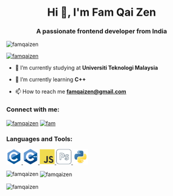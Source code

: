 
<h1 align="center">Hi 👋, I'm Fam Qai Zen</h1>
<h3 align="center">A passionate frontend developer from India</h3>

<p align="left"> <img src="https://komarev.com/ghpvc/?username=famqaizen&label=Profile%20views&color=0e75b6&style=flat" alt="famqaizen" /> </p>

<p align="left"> <a href="https://github.com/ryo-ma/github-profile-trophy"><img src="https://github-profile-trophy.vercel.app/?username=famqaizen" alt="famqaizen" /></a> </p>

- 🔭 I’m currently studying at **Universiti Teknologi Malaysia**

- 🌱 I’m currently learning **C++**

- 📫 How to reach me **famqaizen@gmail.com**

<h3 align="left">Connect with me:</h3>
<p align="left">
<a href="https://fb.com/famqaizen" target="blank"><img align="center" src="https://raw.githubusercontent.com/rahuldkjain/github-profile-readme-generator/master/src/images/icons/Social/facebook.svg" alt="famqaizen" height="30" width="40" /></a>
<a href="https://instagram.com/fam" target="blank"><img align="center" src="https://raw.githubusercontent.com/rahuldkjain/github-profile-readme-generator/master/src/images/icons/Social/instagram.svg" alt="fam" height="30" width="40" /></a>
</p>

<h3 align="left">Languages and Tools:</h3>
<p align="left"> <a href="https://www.cprogramming.com/" target="_blank" rel="noreferrer"> <img src="https://raw.githubusercontent.com/devicons/devicon/master/icons/c/c-original.svg" alt="c" width="40" height="40"/> </a> <a href="https://www.w3schools.com/cpp/" target="_blank" rel="noreferrer"> <img src="https://raw.githubusercontent.com/devicons/devicon/master/icons/cplusplus/cplusplus-original.svg" alt="cplusplus" width="40" height="40"/> </a> <a href="https://developer.mozilla.org/en-US/docs/Web/JavaScript" target="_blank" rel="noreferrer"> <img src="https://raw.githubusercontent.com/devicons/devicon/master/icons/javascript/javascript-original.svg" alt="javascript" width="40" height="40"/> </a> <a href="https://www.photoshop.com/en" target="_blank" rel="noreferrer"> <img src="https://raw.githubusercontent.com/devicons/devicon/master/icons/photoshop/photoshop-line.svg" alt="photoshop" width="40" height="40"/> </a> <a href="https://www.python.org" target="_blank" rel="noreferrer"> <img src="https://raw.githubusercontent.com/devicons/devicon/master/icons/python/python-original.svg" alt="python" width="40" height="40"/> </a> </p>

<p><img align="left" src="https://github-readme-stats.vercel.app/api/top-langs?username=famqaizen&show_icons=true&locale=en&layout=compact" alt="famqaizen" /></p>

<p>&nbsp;<img align="center" src="https://github-readme-stats.vercel.app/api?username=famqaizen&show_icons=true&locale=en" alt="famqaizen" /></p>

<p><img align="center" src="https://github-readme-streak-stats.herokuapp.com/?user=famqaizen&" alt="famqaizen" /></p>

